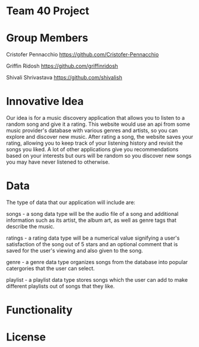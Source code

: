 # Team 40 Project

# Group Members
Cristofer Pennacchio https://github.com/Cristofer-Pennacchio

Griffin Ridosh https://github.com/griffinridosh

Shivali Shrivastava https://github.com/shivalish

# Innovative Idea
Our idea is for a music discovery application that allows you to listen to a random song and give it a rating. This website would use an api from some music provider's database with various genres and artists, so you can explore and discover new music. After rating a song, the website saves your rating, allowing you to keep track of your listening history and revisit the songs you liked. A lot of other applications give you recommendations based on your interests but ours will be random so you discover new songs you may have never listened to otherwise.

# Data
The type of data that our application will include are:

songs - a song data type will be the audio file of a song and additional information such as its artist, the album art, as well as genre tags that describe the music.

ratings - a rating data type will be a numerical value signifying a user's satisfaction of the song out of 5 stars and an optional comment that is saved for the user's viewing and also given to the song.

genre - a genre data type organizes songs from the database into popular catergories that the user can select.

playlist - a playlist data type stores songs which the user can add to make different playlists out of songs that they like.

# Functionality

# License
